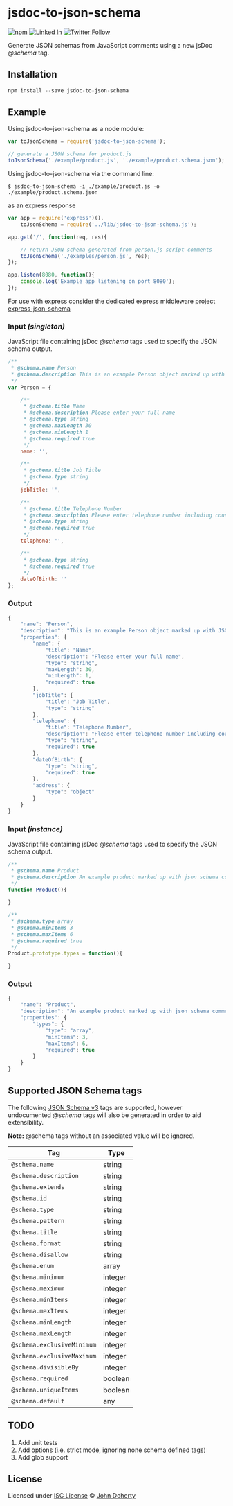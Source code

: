 # jsdoc-to-json-schema

[![npm](https://img.shields.io/npm/dt/jsdoc-to-json-schema.svg)](https://www.npmjs.com/package/jsdoc-to-json-schema) [![Linked In](https://img.shields.io/badge/Linked-In-blue.svg)](https://www.linkedin.com/in/john-i-doherty) [![Twitter Follow](https://img.shields.io/twitter/follow/CambridgeMVP.svg?style=social&label=Twitter&style=plastic)](https://twitter.com/CambridgeMVP)

Generate JSON schemas from JavaScript comments using a new jsDoc *@schema* tag.

## Installation

```js
npm install --save jsdoc-to-json-schema
```

## Example

Using jsdoc-to-json-schema as a node module:

```js
var toJsonSchema = require('jsdoc-to-json-schema');

// generate a JSON schema for product.js
toJsonSchema('./example/product.js', './example/product.schema.json');
```

Using jsdoc-to-json-schema via the command line:

```
$ jsdoc-to-json-schema -i ./example/product.js -o ./example/product.schema.json
```

as an express response

```js
var app = require('express')(),
    toJsonSchema = require('../lib/jsdoc-to-json-schema.js');

app.get('/', function(req, res){

    // return JSON schema generated from person.js script comments
    toJsonSchema('./examples/person.js', res);
});

app.listen(8080, function(){
    console.log('Example app listening on port 8080');
});
```

For use with express consider the dedicated express middleware project [express-json-schema](https://github.com/john-doherty/express-json-schema)

### Input *(singleton)*

JavaScript file containing jsDoc *@schema* tags used to specify the JSON schema output.

```js
/**
 * @schema.name Person
 * @schema.description This is an example Person object marked up with JSON schema tags to allow schema generation
 */
var Person = {

    /**
     * @schema.title Name
     * @schema.description Please enter your full name
     * @schema.type string
     * @schema.maxLength 30
     * @schema.minLength 1
     * @schema.required true
     */
    name: '',

    /**
     * @schema.title Job Title
     * @schema.type string
     */
    jobTitle: '',

    /**
     * @schema.title Telephone Number
     * @schema.description Please enter telephone number including country code
     * @schema.type string
     * @schema.required true
     */
    telephone: '',

    /**
     * @schema.type string
     * @schema.required true
     */
    dateOfBirth: ''
};
```

### Output

```js
{
    "name": "Person",
    "description": "This is an example Person object marked up with JSON schema tags to allow schema generation",
    "properties": {
        "name": {
            "title": "Name",
            "description": "Please enter your full name",
            "type": "string",
            "maxLength": 30,
            "minLength": 1,
            "required": true
        },
        "jobTitle": {
            "title": "Job Title",
            "type": "string"
        },
        "telephone": {
            "title": "Telephone Number",
            "description": "Please enter telephone number including country code",
            "type": "string",
            "required": true
        },
        "dateOfBirth": {
            "type": "string",
            "required": true
        },
        "address": {
            "type": "object"
        }
    }
}
```

### Input *(instance)*

JavaScript file containing jsDoc *@schema* tags used to specify the JSON schema output.

```js
/**
 * @schema.name Product
 * @schema.description An example product marked up with json schema comments
 */
function Product(){

}

/**
 * @schema.type array
 * @schema.minItems 3
 * @schema.maxItems 6
 * @schema.required true
 */
Product.prototype.types = function(){

}
```

### Output

```js
{
    "name": "Product",
    "description": "An example product marked up with json schema comments",
    "properties": {
        "types": {
            "type": "array",
            "minItems": 3,
            "maxItems": 6,
            "required": true
        }
    }
}
```



## Supported JSON Schema tags

The following [JSON Schema v3](https://tools.ietf.org/html/draft-zyp-json-schema-03) tags are supported, however undocumented *@schema* tags will also be generated in order to aid extensibility.

**Note:** @schema tags without an associated value will be ignored.

| Tag                        | Type
| -------------------------- | ---------
| `@schema.name`             | string
| `@schema.description`      | string
| `@schema.extends`          | string
| `@schema.id`               | string
| `@schema.type`             | string
| `@schema.pattern`          | string
| `@schema.title`            | string
| `@schema.format`           | string
| `@schema.disallow`         | string
| `@schema.enum`             | array
| `@schema.minimum`          | integer
| `@schema.maximum`          | integer
| `@schema.minItems`         | integer
| `@schema.maxItems`         | integer
| `@schema.minLength`        | integer
| `@schema.maxLength`        | integer
| `@schema.exclusiveMinimum` | integer
| `@schema.exclusiveMaximum` | integer
| `@schema.divisibleBy`      | integer
| `@schema.required`         | boolean
| `@schema.uniqueItems`      | boolean
| `@schema.default`          | any


## TODO

 1. Add unit tests
 2. Add options (i.e. strict mode, ignoring none schema defined tags)
 3. Add glob support

## License

Licensed under [ISC License](LICENSE) &copy; [John Doherty](http://www.johndoherty.info)
